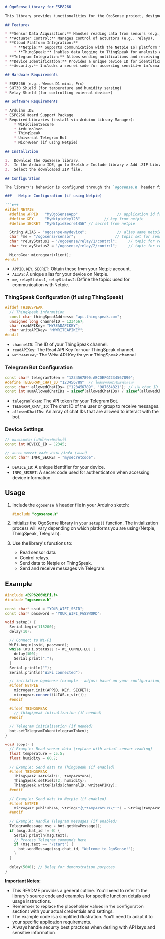 ```markdown
# OgoSense Library for ESP8266

This library provides functionalities for the OgoSense project, designed for environmental monitoring and control using ESP8266 microcontrollers. It supports integration with various platforms like Netpie, ThingSpeak, and Telegram.

## Features

* **Sensor Data Acquisition:** Handles reading data from sensors (e.g., SHT30).
* **Actuator Control:** Manages control of actuators (e.g., relays).
* **Cloud Platform Integration:**
    * **Netpie:** Supports communication with the Netpie IoT platform for data publishing and control.
    * **ThingSpeak:** Enables data logging to ThingSpeak for analysis and visualization.
* **Telegram Integration:** Allows sending notifications and receiving commands via Telegram Bot.
* **Device Identification:** Provides a unique device ID for identification and management.
* **Security:** Includes a secret code for accessing sensitive information.

## Hardware Requirements

* ESP8266 (e.g., Wemos D1 mini, Pro)
* SHT30 Shield (for temperature and humidity sensing)
* Relay Shield (for controlling external devices)

## Software Requirements

* Arduino IDE
* ESP8266 Board Support Package
* Required Libraries (install via Arduino Library Manager):
    * WiFiClientSecure
    * ArduinoJson
    * ThingSpeak
    * Universal Telegram Bot
    * MicroGear (if using Netpie)

## Installation

1.  Download the OgoSense library.
2.  In the Arduino IDE, go to Sketch > Include Library > Add .ZIP Library...
3.  Select the downloaded ZIP file.

## Configuration

The library's behavior is configured through the `ogosense.h` header file. You'll need to adjust the following settings:

###   Netpie Configuration (if using Netpie)

```c++
#ifdef NETPIE
  #define APPID   "MyOgoSenseApp"                  // application id from netpie
  #define KEY     "MyNetpieKey123"           // key from netpie
  #define SECRET  "MyNetpieSecret456" // secret from netpie

  String ALIAS = "ogosense-mydevice";              // alias name netpie
  char *me = "/ogosense/sensor";                  // topic set for sensor data
  char *relayStatus1 = "/ogosense/relay/1/control";     // topic for relay 1 control
  char *relayStatus2 = "/ogosense/relay/2/control";     // topic for relay 2 control

  MicroGear microgear(client);
#endif
```

* `APPID`, `KEY`, `SECRET`:  Obtain these from your Netpie account.
* `ALIAS`:  A unique alias for your device on Netpie.
* `me`, `relayStatus1`, `relayStatus2`:  Define the topics used for communication with Netpie.

###   ThingSpeak Configuration (if using ThingSpeak)

```c++
#ifdef THINGSPEAK
  // ThingSpeak information
  const char thingSpeakAddress= "api.thingspeak.com";
  unsigned long channelID = 1234567;
  char readAPIKey= "MYREADAPIKEY";
  char writeAPIKey= "MYWRITEAPIKEY";
#endif
```

* `channelID`:  The ID of your ThingSpeak channel.
* `readAPIKey`:  The Read API Key for your ThingSpeak channel.
* `writeAPIKey`:  The Write API Key for your ThingSpeak channel.

###   Telegram Bot Configuration

```c++
const char* telegramToken = "1234567890:ABCDEFG1234567890";
#define TELEGRAM_CHAT_ID "123456789"  // ไอดีแชทสำหรับรับส่งข้อความ
const char* allowedChatIDs= {"123456789", "987654321"}; // เพิ่ม chat ID อื่น ๆ ที่อนุญาตได้
const int numAllowedChatIDs = sizeof(allowedChatIDs) / sizeof(allowedChatIDs[0]);
```

* `telegramToken`:  The API token for your Telegram Bot.
* `TELEGRAM_CHAT_ID`:  The chat ID of the user or group to receive messages.
* `allowedChatIDs`:  An array of chat IDs that are allowed to interact with the bot.

###   Device Settings

```c++
// หมายเลขเครื่อง (ปรับให้ตรงกับเครื่องนี้)
const int DEVICE_ID = 12345;

// กำหนด secret code สำหรับ /info (ค่าคงที่)
const char* INFO_SECRET = "mysecretcode";
```

* `DEVICE_ID`:  A unique identifier for your device.
* `INFO_SECRET`:  A secret code used for authentication when accessing device information.

## Usage

1.  Include the `ogosense.h` header file in your Arduino sketch:

    ```c++
    #include "ogosense.h"
    ```

2.  Initialize the OgoSense library in your `setup()` function. The initialization process will vary depending on which platforms you are using (Netpie, ThingSpeak, Telegram).

3.  Use the library's functions to:
    * Read sensor data.
    * Control relays.
    * Send data to Netpie or ThingSpeak.
    * Send and receive messages via Telegram.

## Example

```c++
#include <ESP8266WiFi.h>
#include "ogosense.h"

const char* ssid = "YOUR_WIFI_SSID";
const char* password = "YOUR_WIFI_PASSWORD";

void setup() {
  Serial.begin(115200);
  delay(10);

  // Connect to Wi-Fi
  WiFi.begin(ssid, password);
  while (WiFi.status() != WL_CONNECTED) {
    delay(500);
    Serial.print(".");
  }
  Serial.println("");
  Serial.println("WiFi connected");

  // Initialize OgoSense (example - adjust based on your configuration)
  #ifdef NETPIE
    microgear.init(APPID, KEY, SECRET);
    microgear.connect(ALIAS.c_str());
  #endif

  #ifdef THINGSPEAK
    // ThingSpeak initialization (if needed)
  #endif

  // Telegram initialization (if needed)
  bot.setTelegramToken(telegramToken);
}

void loop() {
  // Example: Read sensor data (replace with actual sensor reading)
  float temperature = 25.5;
  float humidity = 60.2;

  // Example: Send data to ThingSpeak (if enabled)
  #ifdef THINGSPEAK
    ThingSpeak.setField(1, temperature);
    ThingSpeak.setField(2, humidity);
    ThingSpeak.writeFields(channelID, writeAPIKey);
  #endif

  // Example: Send data to Netpie (if enabled)
  #ifdef NETPIE
    microgear.publish(me, String("{\"temperature\":") + String(temperature) + String(",\"humidity\":") + String(humidity) + String("}"));
  #endif

  // Example: Handle Telegram messages (if enabled)
  TelegramMessage msg = bot.getNewMessage();
  if (msg.chat_id != 0) {
    Serial.println(msg.text);
    // Process Telegram commands here
    if (msg.text == "/start") {
      bot.sendMessage(msg.chat_id, "Welcome to OgoSense!");
    }
  }

  delay(5000); // Delay for demonstration purposes
}
```

**Important Notes:**

* This README provides a general outline. You'll need to refer to the library's source code and examples for specific function details and usage instructions.
* Remember to replace the placeholder values in the configuration sections with your actual credentials and settings.
* The example code is a simplified illustration. You'll need to adapt it to your specific application requirements.
* Always handle security best practices when dealing with API keys and sensitive information.
